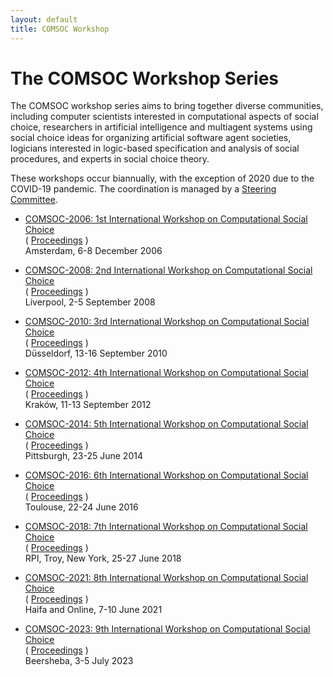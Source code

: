 ```yaml
---
layout: default
title: COMSOC Workshop
---
```


# The COMSOC Workshop Series

The COMSOC workshop series aims to bring together diverse communities, including computer scientists interested in computational aspects of social choice, researchers in artificial intelligence and multiagent systems using social choice ideas for organizing artificial software agent societies, logicians interested in logic-based specification and analysis of social procedures, and experts in social choice theory.

These workshops occur biannually, with the exception of 2020 due to the COVID-19 pandemic. The coordination is managed by a [Steering Committee](steering-committee.html).

- [COMSOC-2006: 1st International Workshop on Computational Social Choice](http://staff.science.uva.nl/u.endriss/COMSOC-2006/)  
  ( [Proceedings](proceedings/comsoc2006.pdf) )  
  Amsterdam, 6-8 December 2006

- [COMSOC-2008: 2nd International Workshop on Computational Social Choice](2008/)  
  ( [Proceedings](proceedings/comsoc2008.pdf) )  
  Liverpool, 2-5 September 2008

- [COMSOC-2010: 3rd International Workshop on Computational Social Choice](http://ccc.cs.uni-duesseldorf.de/COMSOC-2010/)  
  ( [Proceedings](proceedings/comsoc2010.pdf) )  
  Düsseldorf, 13-16 September 2010

- [COMSOC-2012: 4th International Workshop on Computational Social Choice](http://home.agh.edu.pl/~faliszew/COMSOC-2012/)  
  ( [Proceedings](proceedings/comsoc2012.pdf) )  
  Kraków, 11-13 September 2012

- [COMSOC-2014: 5th International Workshop on Computational Social Choice](http://www.cs.cmu.edu/~arielpro/comsoc-14/)  
  ( [Proceedings](proceedings/comsoc-2014/) )  
  Pittsburgh, 23-25 June 2014

- [COMSOC-2016: 6th International Workshop on Computational Social Choice](http://www.irit.fr/COMSOC-2016/)  
  ( [Proceedings](proceedings/comsoc-2016/) )  
  Toulouse, 22-24 June 2016

- [COMSOC-2018: 7th International Workshop on Computational Social Choice](http://www.cs.rpi.edu/~xial/COMSOC18/)  
  ( [Proceedings](proceedings/comsoc-2018/) )  
  RPI, Troy, New York, 25-27 June 2018

- [COMSOC-2021: 8th International Workshop on Computational Social Choice](https://comsoc2021.net.technion.ac.il/)  
  ( [Proceedings](proceedings/comsoc-2021/) )  
  Haifa and Online, 7-10 June 2021

- [COMSOC-2023: 9th International Workshop on Computational Social Choice](https://www.bgu.ac.il/comsoc2023)  
  ( [Proceedings](proceedings/comsoc-2023/) )  
  Beersheba, 3-5 July 2023

<!-- 
- [Call for Bids to Host COMSOC-2023](docs/call-for-bids-to-host-comsoc-2023.txt)  
  Deadline: 30 September 2022
-->
